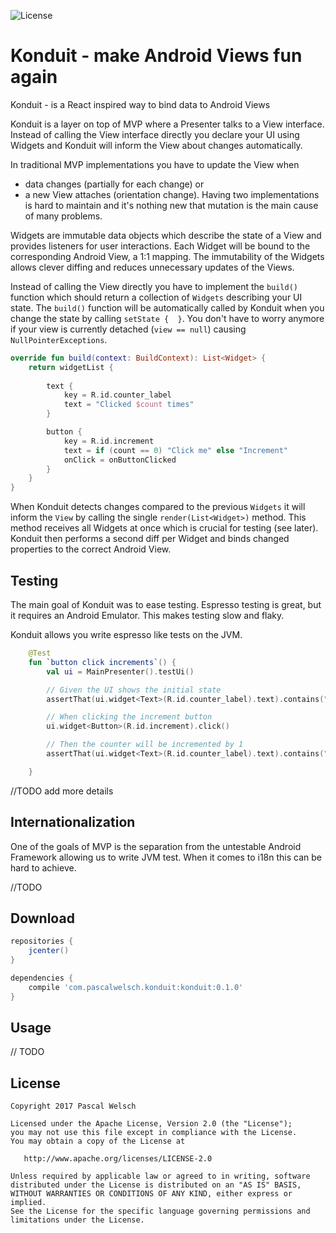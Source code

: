 ![License](https://img.shields.io/badge/license-Apache%202-green.svg?style=flat)

# Konduit - make Android Views fun again

Konduit - is a React inspired way to bind data to Android Views

Konduit is a layer on top of MVP where a Presenter talks to a View interface.
Instead of calling the View interface directly you declare your UI using Widgets and Konduit will inform the View about changes automatically.

In traditional MVP implementations you have to update the View when
 - data changes (partially for each change) or
 - a new View attaches (orientation change).
Having two implementations is hard to maintain and it's nothing new that mutation is the main cause of many problems.

Widgets are immutable data objects which describe the state of a View and provides listeners for user interactions.
Each Widget will be bound to the corresponding Android View, a 1:1 mapping.
The immutability of the Widgets allows clever diffing and reduces unnecessary updates of the Views.

Instead of calling the View directly you have to implement the `build()` function which should return a collection of `Widgets` describing your UI state.
The `build()` function will be automatically called by Konduit when you change the state by calling `setState {  }`.
You don't have to worry anymore if your view is currently detached (`view == null`) causing `NullPointerExceptions`.

```kotlin
override fun build(context: BuildContext): List<Widget> {
    return widgetList {
    
        text {
            key = R.id.counter_label
            text = "Clicked $count times"
        }

        button {
            key = R.id.increment
            text = if (count == 0) "Click me" else "Increment"
            onClick = onButtonClicked
        }
    }
}
```

When Konduit detects changes compared to the previous `Widgets` it will inform the `View` by calling the single `render(List<Widget>)` method.
This method receives all Widgets at once which is crucial for testing (see later). 
Konduit then performs a second diff per Widget and binds changed properties to the correct Android View.

## Testing

The main goal of Konduit was to ease testing.
Espresso testing is great, but it requires an Android Emulator.
This makes testing slow and flaky.

Konduit allows you write espresso like tests on the JVM.

```kotlin
    @Test
    fun `button click increments`() {
        val ui = MainPresenter().testUi()

        // Given the UI shows the initial state
        assertThat(ui.widget<Text>(R.id.counter_label).text).contains("0")

        // When clicking the increment button
        ui.widget<Button>(R.id.increment).click()

        // Then the counter will be incremented by 1
        assertThat(ui.widget<Text>(R.id.counter_label).text).contains("1")

    }
```

//TODO add more details

## Internationalization

One of the goals of MVP is the separation from the untestable Android Framework allowing us to write JVM test.
When it comes to i18n this can be hard to achieve.

//TODO




## Download

```gradle
repositories {
    jcenter()
}

dependencies {
    compile 'com.pascalwelsch.konduit:konduit:0.1.0'
}
```

## Usage

// TODO

## License

```
Copyright 2017 Pascal Welsch

Licensed under the Apache License, Version 2.0 (the "License");
you may not use this file except in compliance with the License.
You may obtain a copy of the License at

   http://www.apache.org/licenses/LICENSE-2.0

Unless required by applicable law or agreed to in writing, software
distributed under the License is distributed on an "AS IS" BASIS,
WITHOUT WARRANTIES OR CONDITIONS OF ANY KIND, either express or implied.
See the License for the specific language governing permissions and
limitations under the License.
```
